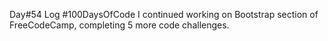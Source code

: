 Day#54 Log #100DaysOfCode I continued working on Bootstrap section of FreeCodeCamp, completing 5 more code challenges.